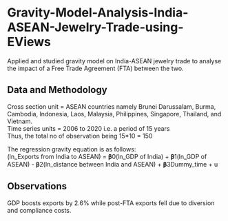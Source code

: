 # Gravity-Model-Analysis-India-ASEAN-Jewelry-Trade-using-EViews
Applied and studied gravity model on India-ASEAN jewelry trade to analyse the impact of a Free Trade Agreement (FTA) between the two.

## Data and Methodology
Cross section unit = ASEAN countries namely Brunei Darussalam, Burma, 
Cambodia, Indonesia, Laos, Malaysia, Philippines, Singapore, Thailand, and 
Vietnam. <br>
Time series units = 2006 to 2020 i.e. a period of 15 years <br>
Thus, the total no of observation being 15*10 = 150 <br>

The regression gravity equation is as follows: <br>
(ln_Exports from India to ASEAN) = 𝛃0(ln_GDP of India) + 𝛃1(ln_GDP of ASEAN) - 𝛃2(ln_distance between India and ASEAN) + 𝛃3Dummy_time + u

## Observations
GDP boosts exports by 2.6% while post-FTA exports fell due to diversion and compliance costs.
